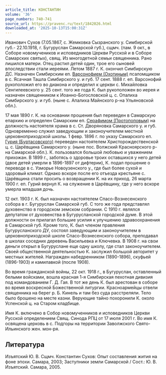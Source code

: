 ```yaml
---
article_title: КОНСТАНТИН
volume: '36'
page_numbers: 740-741
source_url: https://pravenc.ru/text/1842026.html
downloaded_at: '2025-10-13T15:00:31Z'
---
```


Иванович Сухов (7.05.1867, с. Жемковка Сызранского у. Симбирской губ.- 22.10.1918, г. Бугуруслан Самарской губ.), сщмч. (пам. 9 окт., в Соборе новомучеников и исповедников Церкви Русской и в Соборе Самарских святых), свящ. Из многодетной семьи священника. Рано лишился матери. Отец растил детей один, трое его сыновей впоследствии стали иереями. Летом 1887 г. К. окончил Симбирскую ДС. Назначен Симбирским еп. [Варсонофием (Охотиным)](<https://pravenc.ru/text/Варсонофий (Охотин).html>) псаломщиком в с. Ясачная Ташла Симбирского у. и губ. 17 сент. 1888 г. еп. Варсонофий рукоположил его во диакона и определил к церкви с. Михайловка Сенгилеевского у. 25 сент. того же года К. был рукоположен во иерея и назначен священником к Иоанно-Богословской ц. с. Опалиха Симбирского у. и губ. (ныне с. Апалиха Майнского р-на Ульяновской обл.).

17 мая 1890 г. К. на основании прошения был переведен в Самарскую епархию и определен Самарским еп. [Серафимом (Протопоповым)](<https://pravenc.ru/text/Серафимом (Протопоповым).html>) на должность настоятеля храма в с. Ст. Дворяновка Самарского у. и губ. Одновременно служил заведующим и законоучителем местной церковноприходской школы. 1 февр. 1896 г. по указу Самарского еп. [Гурия (Буртасовского)](<https://pravenc.ru/text/Гурия (Буртасовского).html>) переведен настоятелем Христорождественской ц. с. Царёвщина Самарского у. (ныне пос. Волжский Красноярского р-на Самарской обл.). К. пользовался большой любовью и уважением прихожан. В 1899 г., заботясь о здоровье троих оставшихся у него детей (двое детей умерли в 1896-1897 от дифтерии), К. подал прошение о переводе в с. Узморье Новоузенского у., где был более сухой и здоровый климат. Однако вскоре после его отъезда крестьяне с. Царёвщина стали просить о возвращении К. на их приход. 26 марта 1900 г. еп. Гурий вернул К. на служение в Царёвщину, где у него вскоре умерла младшая дочь.

12 окт. 1903 г. К. был назначен настоятелем Спасо-Вознесенского собора в г. Бугуруслан Самарской губ. С того же года представлял духовенство в городском земском собрании. С 1910 г. являлся депутатом от духовенства в Бугурусланской городской думе. В этой должности он прилагал большие усилия к улучшению здравоохранения в Самарской губ. Кроме того, К. был членом правления Бугурусланского ДУ, состоял заведующим и законоучителем в церковноприходской школе Спасо-Вознесенского собора, преподавал в школах соседних деревень Васильевка и Ключевка. В 1908 г. на свои деньги открыл в Бугуруслане еще одну школу, где стал законоучителем. Своей общественной деятельностью К. заслужил большой авторитет у местных жителей. Награжден набедренником (1890-1896), скуфьей (1896-1903) и камилавкой (после 1908).

Во время гражданской войны, 22 окт. 1918 г., в Бугуруслан, оставленный белыми войсками, вошла красная 1-я Симбирская пехотная дивизия под командованием Г. Д. Гая. В тот же день К. был арестован в соборе во время воскресной Божественной литургии. Красноармейцы отвели священника на берег р. Б. Кинель и там без суда расстреляли. Тело было брошено на месте казни. Верующие тайно похоронили К. около Успенской ц. на Старом кладбище.

Имя К. включено в Собор новомученников и исповедников Церкви Русской определением Свящ. Синода РПЦ от 17 июля 2001 г. Во имя К. освящена церковь в с. Подгоры на территории Заволжского Свято-Ильинского жен. мон-ря.

## Литература

Изъятский Ю. В. Сщмч. Константин Сухов: Опыт составления жития на фоне эпохи. Самара, 2003; Заступники земли Самарской / Сост.: Ю. В. Изъятский. Самара, 2005.
